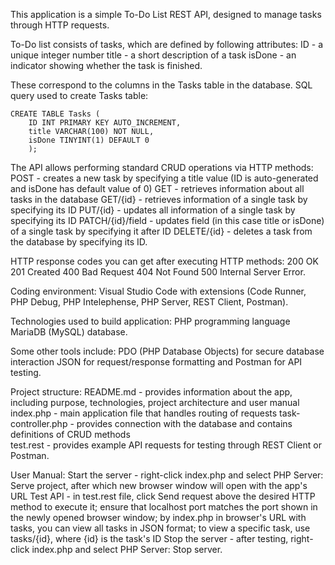 This application is a simple To-Do List REST API, designed to manage tasks through HTTP requests. 

To-Do list consists of tasks, which are defined by following attributes: 
    ID - a unique integer number 
    title - a short description of a task 
    isDone - an indicator showing whether the task is finished.

These correspond to the columns in the Tasks table in the database. SQL query used to create Tasks table:
    
    CREATE TABLE Tasks (
        ID INT PRIMARY KEY AUTO_INCREMENT,
        title VARCHAR(100) NOT NULL,
        isDone TINYINT(1) DEFAULT 0
        ); 



The API allows performing standard CRUD operations via HTTP methods:
    POST - creates a new task by specifying a title value (ID is auto-generated and isDone has default value of 0)
    GET - retrieves information about all tasks in the database
    GET/{id} - retrieves information of a single task by specifying its ID
    PUT/{id} - updates all information of a single task by specifying its ID
    PATCH/{id}/field - updates field (in this case title or isDone) of a single task by specifying it after ID
    DELETE/{id} - deletes a task from the database by specifying its ID.

HTTP response codes you can get after executing HTTP methods:
    200 OK
    201 Created
    400 Bad Request
    404 Not Found
    500 Internal Server Error.


Coding environment:
    Visual Studio Code with extensions (Code Runner, PHP Debug, PHP Intelephense, PHP Server, REST Client, Postman).

Technologies used to build application: 
    PHP programming language 
    MariaDB (MySQL) database. 

Some other tools include: 
    PDO (PHP Database Objects) for secure database interaction 
    JSON for request/response formatting and 
    Postman for API testing.



Project structure:
    README.md - provides information about the app, including purpose, technologies, project architecture and user manual
    index.php - main application file that handles routing of requests
    task-controller.php - provides connection with the database and contains definitions of CRUD methods    
    test.rest - provides example API requests for testing through REST Client or Postman.

User Manual:
    Start the server - right-click index.php and select PHP Server: Serve project, after which new browser window will open with the app's URL 
    Test API - in test.rest file, click Send request above the desired HTTP method to execute it; ensure that localhost port matches the port shown in the newly opened browser window; by index.php in browser's URL with tasks, you can view all tasks in JSON format; to view a specific task, use tasks/{id}, where {id} is the task's ID 
    Stop the server - after testing, right-click index.php and select PHP Server: Stop server.
